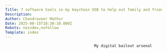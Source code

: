 ```yaml
---
Title: 7 software tools in my keychain USB to help out family and friends
Description: 
Author: Chandraveer Mathur
Date: 2025-08-15T18:30:10.000Z
Robots: noindex,nofollow
Template: index
---
```


                                            My digital bailout arsenal 
                                        